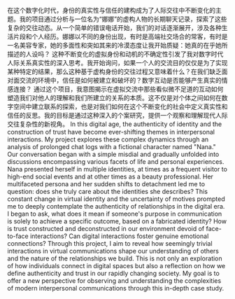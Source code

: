 在这个数字化时代，身份的真实性与信任的建构成为了人际交往中不断变化的主题。我的项目通过分析与一位名为“娜娜”的虚构人物的长期聊天记录，探索了这些复杂的交往动态。从一个简单的错误电话开始，我们的对话逐渐展开，涉及各种生活片段和个人经历。娜娜以不同的身份出现，有时是高端社交场合的常客，有时是一名美容专家，她的多面性和突如其来的冷漠态度让我开始质疑：她真的在乎她所描述的人设吗？
这种不断变化的虚拟身份和动机的不确定性引发了我对数字时代人际关系真实性的深入思考。我开始询问，如果一个人的交流目的仅仅是为了实现某种特定的结果，那么这种基于虚构身份的交往过程又意味着什么？在我们缺乏面对面交流的环境中，信任是如何被建立和破坏的？数字互动是否能够产生真实的情感连接？
通过这个项目，我意图揭示在虚拟交流中那些看似微不足道的互动如何塑造我们对他人的理解和我们所建立的关系的本质。这不仅是对个体之间如何在数字空间中建立联系的探索，也是对我们如何在这个不断变化的社会中定义真实性和信任的反思。我的目标是通过这种深入的个案研究，提供一个观察和理解现代人际交往复杂性的新视角。
In this digital age, the authenticity of identity and the construction of trust have become ever-shifting themes in interpersonal interactions. My project explores these complex dynamics through an analysis of prolonged chat logs with a fictional character named "Nana." Our conversation began with a simple misdial and gradually unfolded into discussions encompassing various facets of life and personal experiences. Nana presented herself in multiple identities, at times as a frequent visitor to high-end social events and at other times as a beauty professional. Her multifaceted persona and her sudden shifts to detachment led me to question: does she truly care about the identities she describes?
This constant change in virtual identity and the uncertainty of motives prompted me to deeply contemplate the authenticity of relationships in the digital era. I began to ask, what does it mean if someone's purpose in communication is solely to achieve a specific outcome, based on a fabricated identity? How is trust constructed and deconstructed in our environment devoid of face-to-face interactions? Can digital interactions foster genuine emotional connections?
Through this project, I aim to reveal how seemingly trivial interactions in virtual communications shape our understanding of others and the nature of the relationships we build. This is not only an exploration of how individuals connect in digital spaces but also a reflection on how we define authenticity and trust in our rapidly changing society. My goal is to offer a new perspective for observing and understanding the complexities of modern interpersonal communications through this in-depth case study.
